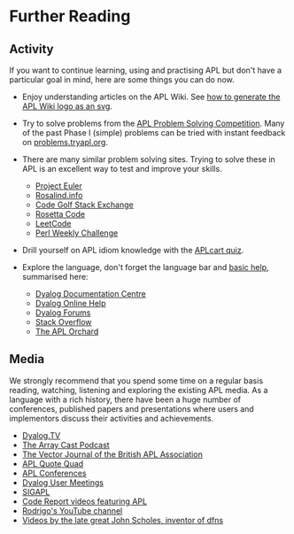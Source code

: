 # Further Reading

## Activity
If you want to continue learning, using and practising APL but don't have a particular goal in mind, here are some things you can do now.

- Enjoy understanding articles on the APL Wiki. See [how to generate the APL Wiki logo as an svg](https://aplwiki.com/wiki/APL_Wiki_logo).

- Try to solve problems from the [APL Problem Solving Competition](https://www.dyalog.com/student-competition.htm). Many of the past Phase I (simple) problems can be tried with instant feedback on [problems.tryapl.org](https://problems.tryapl.org).

- There are many similar problem solving sites. Trying to solve these in APL is an excellent way to test and improve your skills.
    - [Project Euler](https://projecteuler.net/)
    - [Rosalind.info](http://rosalind.info/problems/list-view/)
    - [Code Golf Stack Exchange](https://codegolf.stackexchange.com/)
    - [Rosetta Code](http://www.rosettacode.org/wiki/Category:APL)
    - [LeetCode](https://leetcode.com/)
    - [Perl Weekly Challenge](https://perlweeklychallenge.org/)

- Drill yourself on APL idiom knowledge with the [APLcart quiz](https://aplcart.info/quiz/).
- Explore the language, don't forget the language bar and [basic help](/Help), summarised here:
    - [Dyalog Documentation Centre](https://docs.dyalog.com)
    - [Dyalog Online Help](https://help.dyalog.com/latest/)
    - [Dyalog Forums](https://forums.dyalog.com/)
    - [Stack Overflow](https://stackoverflow.com/questions/tagged/apl)
    - [The APL Orchard](https://apl.chat)

## Media
We strongly recommend that you spend some time on a regular basis reading, watching, listening and exploring the existing APL media. As a language with a rich history, there have been a huge number of conferences, published papers and presentations where users and implementors discuss their activities and achievements.

- [Dyalog.TV](https://dyalog.tv)
- [The Array Cast Podcast](https://arraycast.com/)
- [The Vector Journal of the British APL Association](https://vector.org.uk)
- [APL Quote Quad](https://aplwiki.com/wiki/APL_Quote_Quad)
- [APL Conferences](https://aplwiki.com/wiki/Conferences)
- [Dyalog User Meetings](https://aplwiki.com/wiki/Dyalog_user_meeting)
- [SIGAPL](http://www.sigapl.org/)
- [Code Report videos featuring APL](https://www.youtube.com/watch?v=GZuZgCDql6g&list=PLA9gQgjzcpKEHpHWeu2MmNnTQSU6QSPBB)
- [Rodrigo's YouTube channel](https://www.youtube.com/channel/UCd_24S_cYacw6zrvws43AWg)
- [Videos by the late great John Scholes, inventor of dfns](https://www.youtube.com/watch?v=3qGsCrkWT-4&list=PLA9gQgjzcpKGxI9iCF-tvTuBthpR9QTVW)
